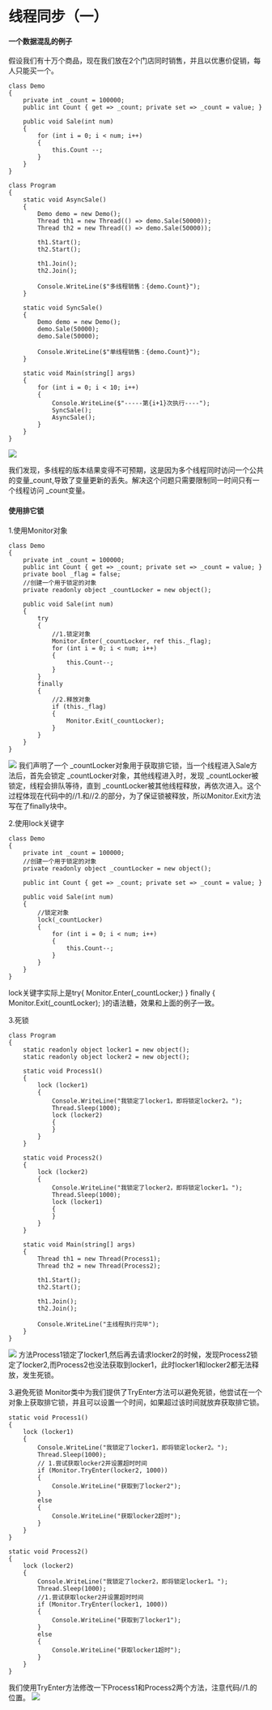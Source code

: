 # 线程同步（一）

#### 一个数据混乱的例子
假设我们有十万个商品，现在我们放在2个门店同时销售，并且以优惠价促销，每人只能买一个。
```
class Demo
{
    private int _count = 100000;
    public int Count { get => _count; private set => _count = value; }

    public void Sale(int num)
    {
        for (int i = 0; i < num; i++)
        {
            this.Count --;
        }
    }
}

class Program
{
    static void AsyncSale()
    {
        Demo demo = new Demo();
        Thread th1 = new Thread(() => demo.Sale(50000));
        Thread th2 = new Thread(() => demo.Sale(50000));
        
        th1.Start();
        th2.Start();

        th1.Join();
        th2.Join();

        Console.WriteLine($"多线程销售：{demo.Count}");
    }

    static void SyncSale()
    {
        Demo demo = new Demo();
        demo.Sale(50000);
        demo.Sale(50000);

        Console.WriteLine($"单线程销售：{demo.Count}");
    }

    static void Main(string[] args)
    {
        for (int i = 0; i < 10; i++)
        {
            Console.WriteLine($"-----第{i+1}次执行----");
            SyncSale();
            AsyncSale();
        }
    }
}
```
![](http://ouanpg9tc.bkt.clouddn.com/image/learning/async&thread02/Lock01.png)

我们发现，多线程的版本结果变得不可预期，这是因为多个线程同时访问一个公共的变量_count,导致了变量更新的丢失。解决这个问题只需要限制同一时间只有一个线程访问 _count变量。

#### 使用排它锁
1.使用Monitor对象
```
class Demo
{
    private int _count = 100000;
    public int Count { get => _count; private set => _count = value; }
    private bool _flag = false;
    //创建一个用于锁定的对象
    private readonly object _countLocker = new object();

    public void Sale(int num)
    {
        try
        {
            //1.锁定对象
            Monitor.Enter(_countLocker, ref this._flag);
            for (int i = 0; i < num; i++)
            {
                this.Count--;
            }
        }
        finally
        {
            //2.释放对象
            if (this._flag)
            {
                Monitor.Exit(_countLocker);
            }
        }
    }
}
```
![](http://ouanpg9tc.bkt.clouddn.com/image/learning/async&thread02/Lock02.png)
我们声明了一个 _countLocker对象用于获取排它锁，当一个线程进入Sale方法后，首先会锁定 _countLocker对象，其他线程进入时，发现 _countLocker被锁定，线程会排队等待，直到 _countLocker被其他线程释放，再依次进入。这个过程体现在代码中的//1.和//2.的部分，为了保证锁被释放，所以Monitor.Exit方法写在了finally块中。

2.使用lock关键字
```
class Demo
{
    private int _count = 100000;
    //创建一个用于锁定的对象
    private readonly object _countLocker = new object();

    public int Count { get => _count; private set => _count = value; }

    public void Sale(int num)
    {
        //锁定对象
        lock(_countLocker)
        { 
            for (int i = 0; i < num; i++)
            {
                this.Count--;
            }
        }
    }
}
```
lock关键字实际上是try{ Monitor.Enter(_countLocker;) } finally { Monitor.Exit(_countLocker); }的语法糖，效果和上面的例子一致。

3.死锁
```
class Program
{
    static readonly object locker1 = new object();
    static readonly object locker2 = new object();

    static void Process1()
    {
        lock (locker1)
        {
            Console.WriteLine("我锁定了locker1，即将锁定locker2。");
            Thread.Sleep(1000);
            lock (locker2)
            {
            }
        }
    }

    static void Process2()
    {
        lock (locker2)
        {
            Console.WriteLine("我锁定了locker2，即将锁定locker1。");
            Thread.Sleep(1000);
            lock (locker1)
            {
            }
        }
    }

    static void Main(string[] args)
    {
        Thread th1 = new Thread(Process1);
        Thread th2 = new Thread(Process2);

        th1.Start();
        th2.Start();

        th1.Join();
        th2.Join();

        Console.WriteLine("主线程执行完毕");
    }
}
```
![](http://ouanpg9tc.bkt.clouddn.com/image/learning/async&thread02/Lock03.png)
方法Process1锁定了locker1,然后再去请求locker2的时候，发现Process2锁定了locker2,而Process2也没法获取到locker1，此时locker1和locker2都无法释放，发生死锁。

3.避免死锁
Monitor类中为我们提供了TryEnter方法可以避免死锁，他尝试在一个对象上获取排它锁，并且可以设置一个时间，如果超过该时间就放弃获取排它锁。
```
static void Process1()
{
    lock (locker1)
    {
        Console.WriteLine("我锁定了locker1，即将锁定locker2。");
        Thread.Sleep(1000);
        // 1.尝试获取locker2并设置超时时间
        if (Monitor.TryEnter(locker2, 1000))
        {
            Console.WriteLine("获取到了locker2");
        }
        else
        {
            Console.WriteLine("获取locker2超时");
        }
    }
}

static void Process2()
{
    lock (locker2)
    {
        Console.WriteLine("我锁定了locker2，即将锁定locker1。");
        Thread.Sleep(1000);
        //1.尝试获取locker2并设置超时时间
        if (Monitor.TryEnter(locker1, 1000))
        {
            Console.WriteLine("获取到了locker1");
        }
        else
        {
            Console.WriteLine("获取locker1超时");
        }
    }
}
```
我们使用TryEnter方法修改一下Process1和Process2两个方法，注意代码//1.的位置。
![](http://ouanpg9tc.bkt.clouddn.com/image/learning/async&thread02/Lock04.png)